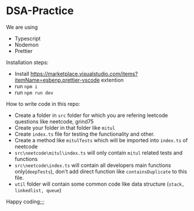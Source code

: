 # DSA-Practice

We are using
- Typescript
- Nodemon
- Prettier

Installation steps:
- Install https://marketplace.visualstudio.com/items?itemName=esbenp.prettier-vscode extention
- run `npm i`
- run `npm run dev`

How to write code in this repo:
- Create a folder in `src` folder for which you are refering leetcode questions like neetcode, grind75
- Create your folder in that folder like `mitul`
- Create `index.ts` file for testing the functionality and other.
- Create a method like `mitulTests` which will be imported into `index.ts` of neetcode
- `src\neetcode\mitul\index.ts` will only contain `mitul` related tests and functions
- `src\neetcode\index.ts` will contain all developers main functions only(`deepTests`), don't add direct function like `containsDuplicate` to this file.
- `util` folder will contain some common code like data structure (`stack, linkedlist, queue`)

Happy coding;;;
